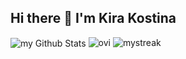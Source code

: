 ## Hi there 👋 I'm Kira Kostina


<img align="center" src="https://github-readme-stats.vercel.app/api?username=KiraKostina&include_all_commits=true&count_private=true&show_icons=true&line_height=20&title_color=2B5BBD&icon_color=1124BB&text_color=A1A1A1&bg_color=transparent" alt="my Github Stats"/>
<img src="https://github-readme-stats.vercel.app/api/top-langs?username=KiraKostina&show_icons=true&locale=en&layout=compact&theme=tokyonight" alt="ovi" />
<img src="https://github-readme-streak-stats.herokuapp.com/?user=KiraKostina&theme=tokyonight" alt="mystreak"/>
<!--
**KiraKostina/KiraKostina** is a ✨ _special_ ✨ repository because its `README.md` (this file) appears on your GitHub profile.

Here are some ideas to get you started:

- 🔭 I’m currently working on ...
- 🌱 I’m currently learning ...
- 👯 I’m looking to collaborate on ...
- 🤔 I’m looking for help with ...
- 💬 Ask me about ...
- 📫 How to reach me: ...
- 😄 Pronouns: ...
- ⚡ Fun fact: ...
-->
